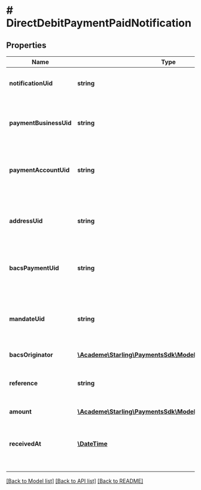 # # DirectDebitPaymentPaidNotification

## Properties

Name | Type | Description | Notes
------------ | ------------- | ------------- | -------------
**notificationUid** | **string** | Unique identifier of the notification | [optional] 
**paymentBusinessUid** | **string** | Unique identifier of the company making the payment | [optional] 
**paymentAccountUid** | **string** | Unique identifier of the account from which the funds were taken | [optional] 
**addressUid** | **string** | Unique identifier of the address the payment was taken from | [optional] 
**bacsPaymentUid** | **string** | Unique identifier of the direct debit payment | [optional] 
**mandateUid** | **string** | Unique identifier of the mandate under which the payment was taken | [optional] 
**bacsOriginator** | [**\Academe\Starling\PaymentsSdk\Model\BacsOriginator**](BacsOriginator.md) |  | [optional] 
**reference** | **string** | The originator defined reference for the payment | [optional] 
**amount** | [**\Academe\Starling\PaymentsSdk\Model\CurrencyAndAmount**](CurrencyAndAmount.md) |  | [optional] 
**receivedAt** | [**\DateTime**](\DateTime.md) | Time at which the payment was debited from the account | [optional] 

[[Back to Model list]](../../README.md#documentation-for-models) [[Back to API list]](../../README.md#documentation-for-api-endpoints) [[Back to README]](../../README.md)


